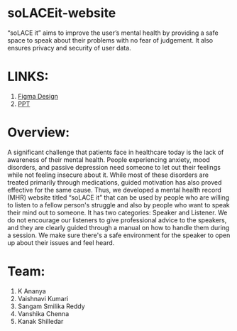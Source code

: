 # soLACEit-website
“soLACE it” aims to improve the user’s mental health by providing a safe space to speak about their problems with no fear of judgement. It also ensures privacy and security of user data.

# LINKS:
1. [Figma Design](https://www.figma.com/proto/TDBliE6PWJMoNHEtsEJ660/Untitled?node-id=1%3A225&scaling=scale-down&page-id=0%3A1&starting-point-node-id=1%3A225)
2. [PPT](https://docs.google.com/presentation/d/1nYNJkuz6zKDpn4iN3MB9c7PvKwNl1nOqAEzjAUdaCq4/edit?usp=sharing)

# Overview:
A significant challenge that patients face in healthcare today is the lack of awareness of their mental health. People experiencing anxiety, mood disorders, and passive depression need someone to let out their feelings while not feeling insecure about it. While most of these disorders are treated primarily through medications, guided motivation has also proved effective for the same cause. Thus, we developed a mental health record (MHR) website titled “soLACE it” that can be used by people who are willing to listen to a fellow person's struggle and also by people who want to speak their mind out to someone. It has two categories: Speaker and Listener. We do not encourage our listeners to give professional advice to the speakers, and they are clearly guided through a manual on how to handle them during a session. We make sure there's a safe environment for the speaker to open up about their issues and feel heard.

# Team:
1. K Ananya
2. Vaishnavi Kumari
3. Sangam Smilika Reddy
4. Vanshika Chenna
5. Kanak Shilledar

